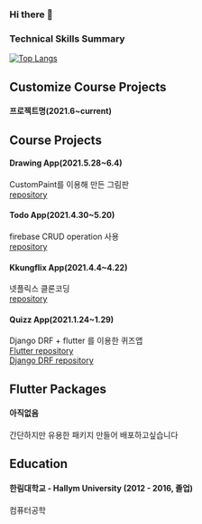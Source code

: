 ### Hi there 👋

<!--
**kangsudal/kangsudal** is a ✨ _special_ ✨ repository because its `README.md` (this file) appears on your GitHub profile.

Here are some ideas to get you started:

- 🔭 I’m currently working on ...
- 🌱 I’m currently learning ...
- 👯 I’m looking to collaborate on ...
- 🤔 I’m looking for help with ...
- 💬 Ask me about ...
- 📫 How to reach me: ...
- 😄 Pronouns: ...
- ⚡ Fun fact: ...
-->

### Technical Skills Summary
<!--[![Top Langs](https://github-readme-stats.vercel.app/api/top-langs/?username=kangsudal)](https://github.com/anuraghazra/github-readme-stats)-->
[![Top Langs](https://github-readme-stats.vercel.app/api/top-langs/?username=kangsudal&layout=compact)](https://github.com/anuraghazra/github-readme-stats)


## Customize Course Projects
#### 프로젝트명(2021.6~current)



## Course Projects
#### Drawing App(2021.5.28~6.4)
   CustomPaint를 이용해 만든 그림판  
   [repository](https://github.com/kangsudal/custom_paint)
   
#### Todo App(2021.4.30~5.20)
   firebase CRUD operation 사용  
   [repository](https://github.com/kangsudal/todoapp_2021)
   
#### Kkungflix App(2021.4.4~4.22)
   넷플릭스 클론코딩  
   [repository](https://github.com/kangsudal/kkungflix)
   
#### Quizz App(2021.1.24~1.29)
   Django DRF + flutter 를 이용한 퀴즈앱  
   [Flutter repository](https://github.com/kangsudal/flutter_mobileapp_quiz_test)  
   [Django DRF repository](https://github.com/kangsudal/drf_quiz_test)  

## Flutter Packages
#### 아직없음
   간단하지만 유용한 패키지 만들어 배포하고싶습니다
   


## Education
#### 한림대학교 - Hallym University (2012 - 2016, 졸업)
   컴퓨터공학

